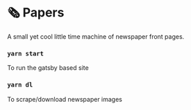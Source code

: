 # 🗞 Papers

A small yet cool little time machine of newspaper front pages.

### `yarn start`

To run the gatsby based site

### `yarn dl`

To scrape/download newspaper images
